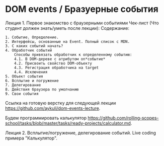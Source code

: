# DOM events / Бразуерные события

Лекция 1. Первое знакомство с браузерными событиями Чек-лист (Что студент должен знать/уметь после лекции): Содержание:

    1. Событие. Определение.
    2. Интерфейсы, основанные на Event. Полный список с MDN.
    3. С каких событий начать?
    4. Обработчик событий
        Способы привязать обработчик к определенному событию:
        4.1. В DOM-дереве c атрибутом on*cобытие*
        4.2. Присвоить свойство DOM-объекту
        4.3. Регистрация обработчика на target
        4.4. Исключения
    5. Объект события
    6. Всплытие и погружение
    7. Делегирование
    8. Действия браузера по умолчанию
    9. Свои события

Ссылка на готовую верстку для следующей лекции https://github.com/aykuli/dom-events-lecture.

Будем программировать калькулятор
https://github.com/rolling-scopes-school/tasks/blob/master/tasks/ready-projects/calculator.md.

Лекция 2. Всплытие/погружение, делегирование событий. Live coding примера "Калькулятор".

